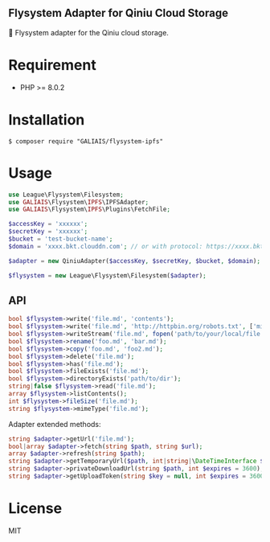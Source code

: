 ## Flysystem Adapter for Qiniu Cloud Storage

:floppy_disk: Flysystem adapter for the Qiniu cloud storage.

# Requirement

-   PHP >= 8.0.2

# Installation

```shell
$ composer require "GALIAIS/flysystem-ipfs"
```

# Usage

```php
use League\Flysystem\Filesystem;
use GALIAIS\Flysystem\IPFS\IPFSAdapter;
use GALIAIS\Flysystem\IPFS\Plugins\FetchFile;

$accessKey = 'xxxxxx';
$secretKey = 'xxxxxx';
$bucket = 'test-bucket-name';
$domain = 'xxxx.bkt.clouddn.com'; // or with protocol: https://xxxx.bkt.clouddn.com

$adapter = new QiniuAdapter($accessKey, $secretKey, $bucket, $domain);

$flysystem = new League\Flysystem\Filesystem($adapter);
```

## API

```php
bool $flysystem->write('file.md', 'contents');
bool $flysystem->write('file.md', 'http://httpbin.org/robots.txt', ['mime' => 'application/redirect302']);
bool $flysystem->writeStream('file.md', fopen('path/to/your/local/file.jpg', 'r'));
bool $flysystem->rename('foo.md', 'bar.md');
bool $flysystem->copy('foo.md', 'foo2.md');
bool $flysystem->delete('file.md');
bool $flysystem->has('file.md');
bool $flysystem->fileExists('file.md');
bool $flysystem->directoryExists('path/to/dir');
string|false $flysystem->read('file.md');
array $flysystem->listContents();
int $flysystem->fileSize('file.md');
string $flysystem->mimeType('file.md');
```

Adapter extended methods:

```php
string $adapter->getUrl('file.md');
bool|array $adapter->fetch(string $path, string $url);
array $adapter->refresh(string $path);
string $adapter->getTemporaryUrl($path, int|string|\DateTimeInterface $expiration);
string $adapter->privateDownloadUrl(string $path, int $expires = 3600);
string $adapter->getUploadToken(string $key = null, int $expires = 3600, string $policy = null, string $strictPolice = null)
```

# License

MIT
